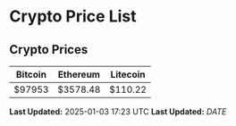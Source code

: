 # Crypto Price List

## Crypto Prices
| Bitcoin | Ethereum | Litecoin |
| ------- | -------- | -------- |
| $97953 | $3578.48 | $110.22 |
**Last Updated:** 2025-01-03 17:23 UTC
**Last Updated:** $DATE$
